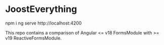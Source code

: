 # JoostEverything

npm i
ng serve
http://localhost:4200

This repo contains a comparison of Angular <= v18 FormsModule with >= v19 ReactiveFormsModule.
